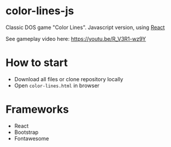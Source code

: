 # color-lines-js

Classic DOS game "Color Lines". Javascript version, using [React](https://reactjs.org/)

See gameplay video here: https://youtu.be/R_V3R1-wz9Y

# How to start

- Download all files or clone repository locally
- Open `color-lines.html` in browser

# Frameworks

- React
- Bootstrap
- Fontawesome
